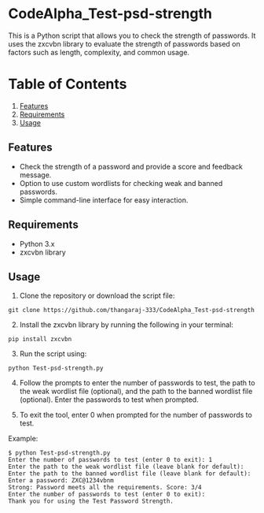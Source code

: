 # CodeAlpha_Test-psd-strength
This is a Python script that allows you to check the strength of passwords. It uses the zxcvbn library to evaluate the strength of passwords based on factors such as length, complexity, and common usage.

# Table of Contents

1. [Features](#features)
2. [Requirements](#requirements)
3. [Usage](#usage)

## Features

* Check the strength of a password and provide a score and feedback message.
* Option to use custom wordlists for checking weak and banned passwords.
* Simple command-line interface for easy interaction.

## Requirements

* Python 3.x
* zxcvbn library

## Usage

1. Clone the repository or download the script file:
```
git clone https://github.com/thangaraj-333/CodeAlpha_Test-psd-strength
```

2. Install the zxcvbn library by running the following in your terminal:
```
pip install zxcvbn
```

3. Run the script using:
```
python Test-psd-strength.py
```

4. Follow the prompts to enter the number of passwords to test, the path to the weak wordlist file (optional), and the path to the banned wordlist file (optional).
Enter the passwords to test when prompted.

5. To exit the tool, enter 0 when prompted for the number of passwords to test.

Example:
```
$ python Test-psd-strength.py
Enter the number of passwords to test (enter 0 to exit): 1
Enter the path to the weak wordlist file (leave blank for default): 
Enter the path to the banned wordlist file (leave blank for default): 
Enter a password: ZXC@1234vbnm
Strong: Password meets all the requirements. Score: 3/4  
Enter the number of passwords to test (enter 0 to exit):
Thank you for using the Test Password Strength.
```
